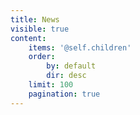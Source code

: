 ```yaml
---
title: News
visible: true
content:
    items: '@self.children'
    order:
        by: default
        dir: desc
    limit: 100
    pagination: true
---
```


